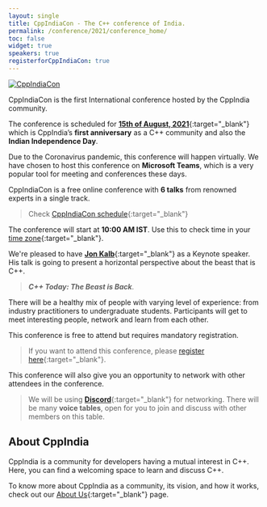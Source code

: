 ```yaml
---
layout: single
title: CppIndiaCon - The C++ conference of India.
permalink: /conference/2021/conference_home/
toc: false
widget: true
speakers: true
registerforCppIndiaCon: true
---
```


[![CppIndiaCon](/conference/2021/graphics/cppindiacon_banner.png "CppIndiaCon")](/conference/2021/CppIndiaCon-reg-form/)

CppIndiaCon is the first International conference hosted by the CppIndia community. 

The conference is scheduled for [**15th of August, 2021**](https://en.wikipedia.org/wiki/Independence_Day_(India)){:target="_blank"} which is CppIndia’s **first anniversary** as a C++ community and also the **Indian Independence Day**.

Due to the Coronavirus pandemic, this conference will happen virtually. We have chosen to host this conference on **Microsoft Teams**, which is a very popular tool for meeting and conferences these days.

CppIndiaCon is a free online conference with **6 talks** from renowned experts in a single track. 

>Check [CppIndiaCon schedule](/conference/2021/schedule/){:target="_blank"}

The conference will start at **10:00 AM IST**. Use this to check time in your [time zone](https://savvytime.com/converter/ist/aug-15-2021/10-00am){:target="_blank"}.

We're pleased to have [**Jon Kalb**](/conference/2021/speakers/jonkalb/){:target="_blank"} as a Keynote speaker. His talk is going to present a horizontal perspective about the beast that is C++.

>***C++ Today: The Beast is Back***.

There will be a healthy mix of people with varying level of experience: from industry practitioners to undergraduate students. Participants will get to meet interesting people, network and learn from each other. 

This conference is free to attend but requires mandatory registration.
>If you want to attend this conference, please [register here](/conference/2021/CppIndiaCon-reg-form/){:target="_blank"}.

This conference will also give you an opportunity to network with other attendees in the conference. 
>We will be using [**Discord**](https://discord.gg/Wz42tX5){:target="_blank"} for networking. 
There will be many **voice tables**, open for you to join and discuss with other members on this table.

## About CppIndia 

CppIndia is a community for developers having a mutual interest in C++. Here, you can find a welcoming space to learn and discuss C++.

To know more about CppIndia as a community, its vision, and how it works, check out our [About Us](/_pages/about_us){:target="_blank"} page.
